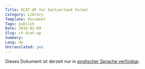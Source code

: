 ```yaml
---
Title: DCAT-AP for Switzerland format
Category: Library
Template: document
Tags: publish
Date: 2016-02-09
Slug: ch-dcat-ap
Summary:
Lang: de
Untranslated: yes
---
```


Dieses Dokument ist derzeit nur in [englischer Sprache verfügbar](/en/library/ch-dcat-ap).
